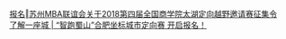   
[报名‖苏州MBA联谊会关于2018第四届全国商学院太湖定向越野邀请赛征集令](http://www.dianyue.me/archives/811/sfi6felag28nubga/)  
[了解一座城 | “智跑蜀山”合肥坐标城市定向赛 开启报名！](http://www.dianyue.me/archives/662/ez9e4pcfl41vwh4t/)
